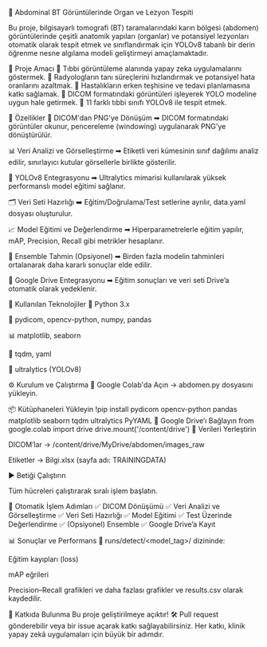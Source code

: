 🧠 Abdominal BT Görüntülerinde Organ ve Lezyon Tespiti 

Bu proje, bilgisayarlı tomografi (BT) taramalarındaki karın bölgesi (abdomen) görüntülerinde çeşitli anatomik yapıları (organlar) ve potansiyel lezyonları otomatik olarak tespit etmek ve sınıflandırmak için YOLOv8 tabanlı bir derin öğrenme nesne algılama modeli geliştirmeyi amaçlamaktadır.

🎯 Proje Amacı
🔹 Tıbbi görüntüleme alanında yapay zeka uygulamalarını göstermek.
🔹 Radyologların tanı süreçlerini hızlandırmak ve potansiyel hata oranlarını azaltmak.
🔹 Hastalıkların erken teşhisine ve tedavi planlamasına katkı sağlamak.
🔹 DICOM formatındaki görüntüleri işleyerek YOLO modeline uygun hale getirmek.
🔹 11 farklı tıbbi sınıfı YOLOv8 ile tespit etmek.

🌟 Özellikler
📸 DICOM'dan PNG'ye Dönüşüm
➡ DICOM formatındaki görüntüler okunur, pencereleme (windowing) uygulanarak PNG'ye dönüştürülür.

📊 Veri Analizi ve Görselleştirme
➡ Etiketli veri kümesinin sınıf dağılımı analiz edilir, sınırlayıcı kutular görsellerle birlikte gösterilir.

🚀 YOLOv8 Entegrasyonu
➡ Ultralytics mimarisi kullanılarak yüksek performanslı model eğitimi sağlanır.

🗂 Veri Seti Hazırlığı
➡ Eğitim/Doğrulama/Test setlerine ayrılır, data.yaml dosyası oluşturulur.

📈 Model Eğitimi ve Değerlendirme
➡ Hiperparametrelerle eğitim yapılır, mAP, Precision, Recall gibi metrikler hesaplanır.

🧠 Ensemble Tahmin (Opsiyonel)
➡ Birden fazla modelin tahminleri ortalanarak daha kararlı sonuçlar elde edilir.

💾 Google Drive Entegrasyonu
➡ Eğitim sonuçları ve veri seti Drive’a otomatik olarak yedeklenir.

🧰 Kullanılan Teknolojiler
🐍 Python 3.x

🧪 pydicom, opencv-python, numpy, pandas

📊 matplotlib, seaborn

🔁 tqdm, yaml

🧠 ultralytics (YOLOv8)

⚙️ Kurulum ve Çalıştırma
📂 Google Colab'da Açın
→ abdomen.py dosyasını yükleyin.

📦 Kütüphaneleri Yükleyin
!pip install pydicom opencv-python pandas matplotlib seaborn tqdm ultralytics PyYAML
🔗 Google Drive’ı Bağlayın
from google.colab import drive
drive.mount('/content/drive')
📁 Verileri Yerleştirin

DICOM’lar → /content/drive/MyDrive/abdomen/images_raw

Etiketler → Bilgi.xlsx (sayfa adı: TRAININGDATA)

▶️ Betiği Çalıştırın

Tüm hücreleri çalıştırarak sıralı işlem başlatın.

🧪 Otomatik İşlem Adımları
✅ DICOM Dönüşümü
✅ Veri Analizi ve Görselleştirme
✅ Veri Seti Hazırlığı
✅ Model Eğitimi
✅ Test Üzerinde Değerlendirme
✅ (Opsiyonel) Ensemble
✅ Google Drive’a Kayıt

📊 Sonuçlar ve Performans
📂 runs/detect/<model_tag>/ dizininde:

Eğitim kayıpları (loss)

mAP eğrileri

Precision–Recall grafikleri
ve daha fazlası grafikler ve results.csv olarak kaydedilir.

🤝 Katkıda Bulunma
Bu proje geliştirilmeye açıktır!
🛠️ Pull request gönderebilir veya bir issue açarak katkı sağlayabilirsiniz.
Her katkı, klinik yapay zekâ uygulamaları için büyük bir adımdır.


